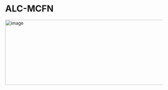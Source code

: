 # ALC-MCFN
<img width="650" height="210" alt="image" src="https://github.com/user-attachments/assets/d3167680-2b6a-4379-ba1f-e0e01c6eef29" />
